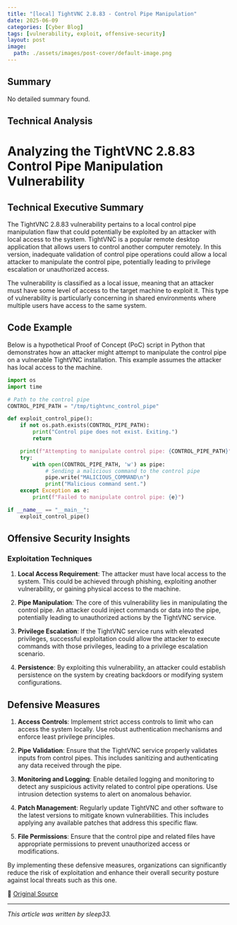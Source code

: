 ```yaml
---
title: "[local] TightVNC 2.8.83 - Control Pipe Manipulation"
date: 2025-06-09
categories: [Cyber Blog]
tags: [vulnerability, exploit, offensive-security]
layout: post
image:
  path: ./assets/images/post-cover/default-image.png
---
```


## Summary

No detailed summary found.

## Technical Analysis

# Analyzing the TightVNC 2.8.83 Control Pipe Manipulation Vulnerability

## Technical Executive Summary

The TightVNC 2.8.83 vulnerability pertains to a local control pipe manipulation flaw that could potentially be exploited by an attacker with local access to the system. TightVNC is a popular remote desktop application that allows users to control another computer remotely. In this version, inadequate validation of control pipe operations could allow a local attacker to manipulate the control pipe, potentially leading to privilege escalation or unauthorized access.

The vulnerability is classified as a local issue, meaning that an attacker must have some level of access to the target machine to exploit it. This type of vulnerability is particularly concerning in shared environments where multiple users have access to the same system.

## Code Example

Below is a hypothetical Proof of Concept (PoC) script in Python that demonstrates how an attacker might attempt to manipulate the control pipe on a vulnerable TightVNC installation. This example assumes the attacker has local access to the machine.

```python
import os
import time

# Path to the control pipe
CONTROL_PIPE_PATH = "/tmp/tightvnc_control_pipe"

def exploit_control_pipe():
    if not os.path.exists(CONTROL_PIPE_PATH):
        print("Control pipe does not exist. Exiting.")
        return

    print(f"Attempting to manipulate control pipe: {CONTROL_PIPE_PATH}")
    try:
        with open(CONTROL_PIPE_PATH, 'w') as pipe:
            # Sending a malicious command to the control pipe
            pipe.write("MALICIOUS_COMMAND\n")
            print("Malicious command sent.")
    except Exception as e:
        print(f"Failed to manipulate control pipe: {e}")

if __name__ == "__main__":
    exploit_control_pipe()
```

## Offensive Security Insights

### Exploitation Techniques

1. **Local Access Requirement**: The attacker must have local access to the system. This could be achieved through phishing, exploiting another vulnerability, or gaining physical access to the machine.

2. **Pipe Manipulation**: The core of this vulnerability lies in manipulating the control pipe. An attacker could inject commands or data into the pipe, potentially leading to unauthorized actions by the TightVNC service.

3. **Privilege Escalation**: If the TightVNC service runs with elevated privileges, successful exploitation could allow the attacker to execute commands with those privileges, leading to a privilege escalation scenario.

4. **Persistence**: By exploiting this vulnerability, an attacker could establish persistence on the system by creating backdoors or modifying system configurations.

## Defensive Measures

1. **Access Controls**: Implement strict access controls to limit who can access the system locally. Use robust authentication mechanisms and enforce least privilege principles.

2. **Pipe Validation**: Ensure that the TightVNC service properly validates inputs from control pipes. This includes sanitizing and authenticating any data received through the pipe.

3. **Monitoring and Logging**: Enable detailed logging and monitoring to detect any suspicious activity related to control pipe operations. Use intrusion detection systems to alert on anomalous behavior.

4. **Patch Management**: Regularly update TightVNC and other software to the latest versions to mitigate known vulnerabilities. This includes applying any available patches that address this specific flaw.

5. **File Permissions**: Ensure that the control pipe and related files have appropriate permissions to prevent unauthorized access or modifications.

By implementing these defensive measures, organizations can significantly reduce the risk of exploitation and enhance their overall security posture against local threats such as this one.

📎 [Original Source](https://www.exploit-db.com/exploits/52322)

---

_This article was written by sleep33._
